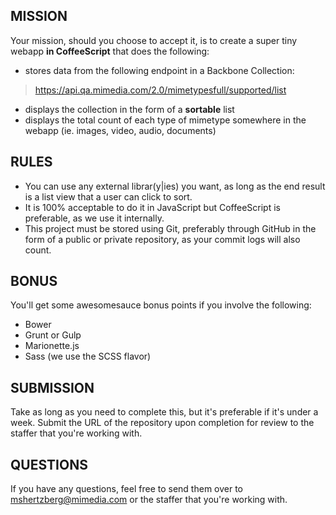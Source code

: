 MISSION
---
Your mission, should you choose to accept it, is to create a super tiny webapp **in CoffeeScript** that does the following:

  * stores data from the following endpoint in a Backbone Collection:

  > https://api.qa.mimedia.com/2.0/mimetypesfull/supported/list

  * displays the collection in the form of a **sortable** list
  * displays the total count of each type of mimetype somewhere in the webapp (ie. images, video, audio, documents)

RULES
---
  * You can use any external librar(y|ies) you want, as long as the end result is a list view that a user can click to sort.
  * It is 100% acceptable to do it in JavaScript but CoffeeScript is preferable, as we use it internally.
  * This project must be stored using Git, preferably through GitHub in the form of a public or private repository, as your commit logs will also count.

BONUS
---
You'll get some awesomesauce bonus points if you involve the following:

  * Bower
  * Grunt or Gulp
  * Marionette.js
  * Sass (we use the SCSS flavor)

SUBMISSION
---
Take as long as you need to complete this, but it's preferable if it's under a week. Submit the URL of the repository upon completion for review to the staffer that you're working with.

QUESTIONS
---
If you have any questions, feel free to send them over to mshertzberg@mimedia.com or the staffer that you're working with.
